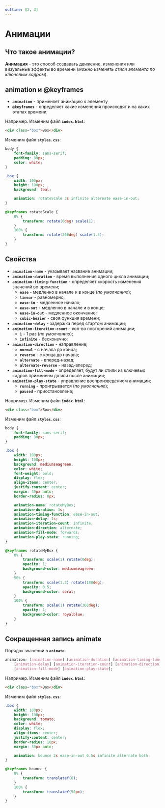 ```yaml
---
outline: [2, 3]
---
```


<script setup>
import CodePreview from '../.././.vitepress/components/CodePreview.vue';

import html_090 from '../.././.vitepress/examples/css/demo_090/index.html?raw';
import css_090 from '../.././.vitepress/examples/css/demo_090/style.css?raw';
import js_090 from '../.././.vitepress/examples/css/demo_090/script.js?raw';

import html_091 from '../.././.vitepress/examples/css/demo_091/index.html?raw';
import css_091 from '../.././.vitepress/examples/css/demo_091/style.css?raw';
import js_091 from '../.././.vitepress/examples/css/demo_091/script.js?raw';

import html_092 from '../.././.vitepress/examples/css/demo_092/index.html?raw';
import css_092 from '../.././.vitepress/examples/css/demo_092/style.css?raw';
import js_092 from '../.././.vitepress/examples/css/demo_092/script.js?raw';
</script>

# Анимации

## Что такое анимации?

**Анимация** - это способ создавать движение, изменения или визуальные эффекты во времени (_можно изменять стили элемента по ключевым кадрам_).

## animation и @keyframes

- **`animation`** - применяет анимацию к элементу
- **`@keyframes`** - определяет какие изменения происходят и на каких этапах времени;

Например. Изменим файл **`index.html`**:

```html [index.html] :line-numbers
<div class="box">Box</div>
```

Изменим файл **`styles.css`**:

```css [styles.css] :line-numbers
body {
    font-family: sans-serif;
    padding: 80px;
    color: white;
}

.box {
    width: 100px;
    height: 100px;
    background: teal;

    animation: rotateScale 3s infinite alternate ease-in-out;
}

@keyframes rotateScale {
    0% {
        transform: rotate(0deg) scale(1);
    }
    100% {
        transform: rotate(360deg) scale(1.5);
    }
}
```

<CodePreview :html="html_091" :css="css_091" :js="js_091" height="300px" />

## Свойства

- **`animation-name`** - указывает название анимации;
- **`animation-duration`** - время выполнения одного цикла анимации;
- **`animation-timing-function`** - определяет скорость изменения значений во времени;
    - **`ease`** - медленно в начале и в конце (_по умолчанию_);
    - **`linear`** - равномерно;
    - **`ease-in`** - медленное начало;
    - **`ease-out`** - медленно в начале и в конце;
    - **`ease-in-out`** - медленное окончание;
    - **`cubic-bezier`** - своя функция времени;
- **`animation-delay`** - задержка перед стартом анимации;
- **`animation-iteration-count`** - кол-во повторений анимации;
    - **`1`** - 1 раз (_по умолчанию_);
    - **`infinite`** - бесконечно;
- **`animation-direction`** - направление;
    - **`normal`** - с начала до конца;
    - **`reverse`** - с конца до начала;
    - **`alternate`** - вперед-назад;
    - **`alternate-reverse`** - назад-вперед;
- **`animation-fill-mode`** - определяет, будут ли стили из ключевых кадров применены до или после анимации;
- **`animation-play-state`** - управление воспроизведением анимации;
    - **`running`** - проигрывается (_по умолчанию_);
    - **`paused`** - приостановлена;

Например. Изменим файл **`index.html`**:

```html [index.html] :line-numbers
<div class="box">Box</div>
```

Изменим файл **`styles.css`**:

```css [styles.css] :line-numbers
body {
    font-family: sans-serif;
    padding: 30px;
}

.box {
    width: 100px;
    height: 100px;
    background: mediumseagreen;
    color: white;
    font-weight: bold;
    display: flex;
    align-items: center;
    justify-content: center;
    margin: 40px auto;
    border-radius: 8px;

    animation-name: rotateMyBox;
    animation-duration: 3s;
    animation-timing-function: ease-in-out;
    animation-delay: 1s;
    animation-iteration-count: infinite;
    animation-direction: alternate;
    animation-fill-mode: forwards;
    animation-play-state: running;
}

@keyframes rotateMyBox {
    0% {
        transform: scale(1) rotate(0deg);
        opacity: 1;
        background-color: mediumseagreen;
    }
    50% {
        transform: scale(1.3) rotate(180deg);
        opacity: 0.5;
        background-color: coral;
    }
    100% {
        transform: scale(1) rotate(360deg);
        opacity: 1;
        background-color: royalblue;
    }
}
```

<CodePreview :html="html_090" :css="css_090" :js="js_090" height="300px" />

## Сокращенная запись animate

Порядок значений в **`animate`**:

```css :line-numbers
animation: [animation-name] [animation-duration] [animation-timing-function]
    [animation-delay] [animation-iteration-count] [animation-direction]
    [animation-fill-mode] [animation-play-state];
```

Например. Изменим файл **`index.html`**:

```html [index.html] :line-numbers
<div class="box">Box</div>
```

Изменим файл **`styles.css`**:

```css [styles.css] :line-numbers
.box {
    width: 100px;
    height: 100px;
    background: tomato;
    color: white;
    display: flex;
    align-items: center;
    justify-content: center;
    border-radius: 10px;
    margin: 30px auto;

    animation: bounce 2s ease-in-out 0.5s infinite alternate both;
}

@keyframes bounce {
    0% {
        transform: translateY(0);
    }
    100% {
        transform: translateY(50px);
    }
}
```

<CodePreview :html="html_092" :css="css_092" :js="js_092" height="300px" />
